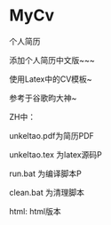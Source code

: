 MyCv
====


个人简历

添加个人简历中文版~~~

使用Latex中的CV模板~

参考于谷歌昀大神~

ZH中：

unkeltao.pdf为简历PDF

unkeltao.tex 为latex源码P

run.bat 为编译脚本P

clean.bat 为清理脚本

html: html版本